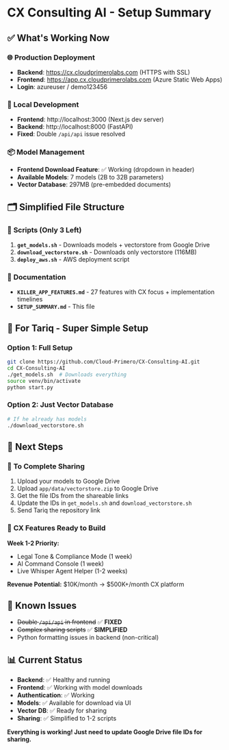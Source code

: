 # CX Consulting AI - Setup Summary

## ✅ **What's Working Now**

### 🌐 **Production Deployment**
- **Backend**: https://cx.cloudprimerolabs.com (HTTPS with SSL)
- **Frontend**: https://app.cx.cloudprimerolabs.com (Azure Static Web Apps)
- **Login**: azureuser / demo123456

### 🔧 **Local Development**
- **Frontend**: http://localhost:3000 (Next.js dev server)
- **Backend**: http://localhost:8000 (FastAPI)
- **Fixed**: Double `/api/api` issue resolved

### 📦 **Model Management**
- **Frontend Download Feature**: ✅ Working (dropdown in header)
- **Available Models**: 7 models (2B to 32B parameters)
- **Vector Database**: 297MB (pre-embedded documents)

## 🗂️ **Simplified File Structure**

### 📜 **Scripts (Only 3 Left)**
1. **`get_models.sh`** - Downloads models + vectorstore from Google Drive
2. **`download_vectorstore.sh`** - Downloads only vectorstore (116MB)
3. **`deploy_aws.sh`** - AWS deployment script

### 📄 **Documentation**
- **`KILLER_APP_FEATURES.md`** - 27 features with CX focus + implementation timelines
- **`SETUP_SUMMARY.md`** - This file

## 🚀 **For Tariq - Super Simple Setup**

### Option 1: Full Setup
```bash
git clone https://github.com/Cloud-Primero/CX-Consulting-AI.git
cd CX-Consulting-AI
./get_models.sh  # Downloads everything
source venv/bin/activate
python start.py
```

### Option 2: Just Vector Database
```bash
# If he already has models
./download_vectorstore.sh
```

## 🎯 **Next Steps**

### 🔧 **To Complete Sharing**
1. Upload your models to Google Drive
2. Upload `app/data/vectorstore.zip` to Google Drive
3. Get the file IDs from the shareable links
4. Update the IDs in `get_models.sh` and `download_vectorstore.sh`
5. Send Tariq the repository link

### 🚀 **CX Features Ready to Build**
**Week 1-2 Priority:**
- Legal Tone & Compliance Mode (1 week)
- AI Command Console (1 week)
- Live Whisper Agent Helper (1-2 weeks)

**Revenue Potential:** $10K/month → $500K+/month CX platform

## 🐛 **Known Issues**
- ~~Double `/api/api` in frontend~~ ✅ **FIXED**
- ~~Complex sharing scripts~~ ✅ **SIMPLIFIED**
- Python formatting issues in backend (non-critical)

## 📊 **Current Status**
- **Backend**: ✅ Healthy and running
- **Frontend**: ✅ Working with model downloads
- **Authentication**: ✅ Working
- **Models**: ✅ Available for download via UI
- **Vector DB**: ✅ Ready for sharing
- **Sharing**: ✅ Simplified to 1-2 scripts

**Everything is working! Just need to update Google Drive file IDs for sharing.**
